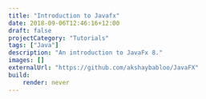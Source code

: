 ```yaml
---
title: "Introduction to Javafx"
date: 2018-09-06T12:46:16+12:00
draft: false
projectCategory: "Tutorials"
tags: ["Java"]
description: "An introduction to JavaFx 8."
images: []
externalUrl: "https://github.com/akshaybabloo/JavaFX"
build:
    render: never
---
```

